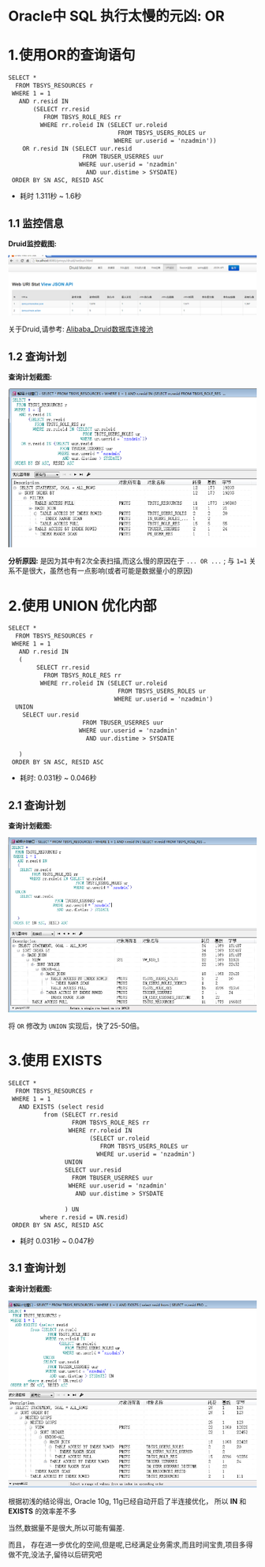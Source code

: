 Oracle中 SQL 执行太慢的元凶: OR 
======

# 1.使用OR的查询语句 #


	SELECT *
	  FROM TBSYS_RESOURCES r
	 WHERE 1 = 1
	   AND r.resid IN
	       (SELECT rr.resid
	          FROM TBSYS_ROLE_RES rr
	         WHERE rr.roleid IN (SELECT ur.roleid
	                               FROM TBSYS_USERS_ROLES ur
	                              WHERE ur.userid = 'nzadmin'))
	    OR r.resid IN (SELECT uur.resid
	                     FROM TBUSER_USERRES uur
	                    WHERE uur.userid = 'nzadmin'
	                      AND uur.distime > SYSDATE)
	 ORDER BY SN ASC, RESID ASC

- 耗时 1.311秒 ~ 1.6秒

## 1.1 监控信息 ##

**Druid监控截图:**

![](1_2_url.png)

关于Druid,请参考:  [Alibaba_Druid数据库连接池](https://github.com/alibaba/druid/wiki/%E5%B8%B8%E8%A7%81%E9%97%AE%E9%A2%98)


## 1.2 查询计划 ##

**查询计划截图:**

![1.1查询OR](1_1_OR.png)

**分析原因:** 是因为其中有2次全表扫描,而这么慢的原因在于 `... OR ...` ; 与 `1=1` 关系不是很大，虽然也有一点影响(或者可能是数据量小的原因)

# 2.使用 UNION 优化内部 #


	SELECT *
	  FROM TBSYS_RESOURCES r
	 WHERE 1 = 1
	   AND r.resid IN
	   (
			SELECT rr.resid
	          FROM TBSYS_ROLE_RES rr
	         WHERE rr.roleid IN (SELECT ur.roleid
	                               FROM TBSYS_USERS_ROLES ur
	                              WHERE ur.userid = 'nzadmin')
	  UNION
	    SELECT uur.resid
	                     FROM TBUSER_USERRES uur
	                    WHERE uur.userid = 'nzadmin'
	                      AND uur.distime > SYSDATE
	   
	   )
	 ORDER BY SN ASC, RESID ASC


- 耗时: 0.031秒 ~ 0.046秒

## 2.1 查询计划 ##

**查询计划截图:**

![](2_1_UNION.png)

将 `OR` 修改为 `UNION` 实现后，快了25-50倍。


# 3.使用 EXISTS #

	SELECT *
	  FROM TBSYS_RESOURCES r
	 WHERE 1 = 1
	   AND EXISTS (select resid
	          from (SELECT rr.resid
	                  FROM TBSYS_ROLE_RES rr
	                 WHERE rr.roleid IN
	                       (SELECT ur.roleid
	                          FROM TBSYS_USERS_ROLES ur
	                         WHERE ur.userid = 'nzadmin')
	                UNION
	                SELECT uur.resid
	                  FROM TBUSER_USERRES uur
	                 WHERE uur.userid = 'nzadmin'
	                   AND uur.distime > SYSDATE
	                
	                ) UN
	         where r.resid = UN.resid)
	 ORDER BY SN ASC, RESID ASC



- 耗时 0.031秒 ~ 0.047秒

## 3.1 查询计划 ##

**查询计划截图:**

![](3_1_EXISTS.png)


根据初浅的结论得出, Oracle 10g, 11g已经自动开启了半连接优化， 所以 **IN** 和 **EXISTS** 的效率差不多

当然,数据量不是很大,所以可能有偏差.

而且， 存在进一步优化的空间,但是呢,已经满足业务需求,而且时间宝贵,项目多得做不完,没法子,留待以后研究吧
